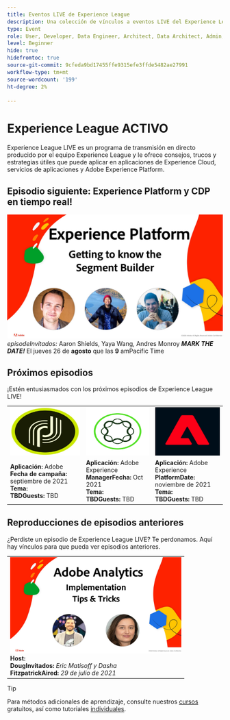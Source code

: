 ```yaml
---
title: Eventos LIVE de Experience League
description: Una colección de vínculos a eventos LIVE del Experience League anterior
type: Event
role: User, Developer, Data Engineer, Architect, Data Architect, Admin, Leader
level: Beginner
hide: true
hidefromtoc: true
source-git-commit: 9cfeda9bd17455ffe9315efe3ffde5482ae27991
workflow-type: tm+mt
source-wordcount: '199'
ht-degree: 2%

---
```



# Experience League ACTIVO

Experience League LIVE es un programa de transmisión en directo producido por el equipo Experience League y le ofrece consejos, trucos y estrategias útiles que puede aplicar en aplicaciones de Experience Cloud, servicios de aplicaciones y Adobe Experience Platform.

## Episodio siguiente: Experience Platform y CDP en tiempo real!

![siguiente ](assets/exl-live-ep2-after-2.jpg)
*episodeInvitados:* Aaron Shields, Yaya Wang, Andres Monroy 
***MARK THE DATE!*** El jueves 26 de  **agosto** que las  **9** amPacific Time

## Próximos episodios

¡Estén entusiasmados con los próximos episodios de Experience League LIVE!

<table>
<tr>
  <td>
    <img height="113" width="200" alt="Logotipo de Adobe Campaign" src="assets/AdobeCampaignLogo.jpg" />
  </td>
  <td>
    <strong><img height="113" width="200" alt="Logotipo AEM Adobe" src="assets/aem-logo.png" /></strong>
  </td>
  <td>
    <strong><img height="113" width="200" alt="Logotipo de Adobe Campaign" src="assets/platform-logo.jpeg" /></strong>
  </td>
</tr>
<tr>
  <td>
    <strong>Aplicación: </strong> Adobe <br/>
    <strong>Fecha de campaña: </strong> septiembre de 2021<br/>
    <strong>Tema: </strong> <br/>
    <strong>TBDGuests:</strong> TBD
  </td>
  <td>
    <strong>Aplicación: </strong> Adobe Experience <br/>
    <strong>ManagerFecha:</strong> Oct 2021<br/>
    <strong>Tema: </strong> <br/>
    <strong>TBDGuests:</strong> TBD
  </td>
  <td>
    <strong>Aplicación: </strong> Adobe Experience <br/>
    <strong>PlatformDate: </strong> noviembre de 2021<br/>
    <strong>Tema: </strong> <br/>
    <strong>TBDGuests:</strong> TBD
  </td>
</tr>
</table>

## Reproducciones de episodios anteriores

¿Perdiste un episodio de Experience League LIVE? Te perdonamos. Aquí hay vínculos para que pueda ver episodios anteriores.

<table>
<tr>
  <td>
    <a href="https://www.youtube.com/watch?v=lxOvLCzEGBI">
      <img height="225" width="400" alt="Experience League ACTIVO" src="assets/exl-live-after2.jpg" />
    </a><br/>
    <b>Host: </b> <i></i><br/>
    <b>DougInvitados: </b> <i>Eric Matisoff y Dasha </i><br/>
    <b>FitzpatrickAired:</b> <i>29 de julio de 2021</i>

</td>

</tr>

</table>

>[!TIP]
>
>Para métodos adicionales de aprendizaje, consulte nuestros [cursos](https://experienceleague.adobe.com/#dashboard/learning) gratuitos, así como tutoriales [individuales](https://experienceleague.adobe.com/docs/home-tutorials.html).
